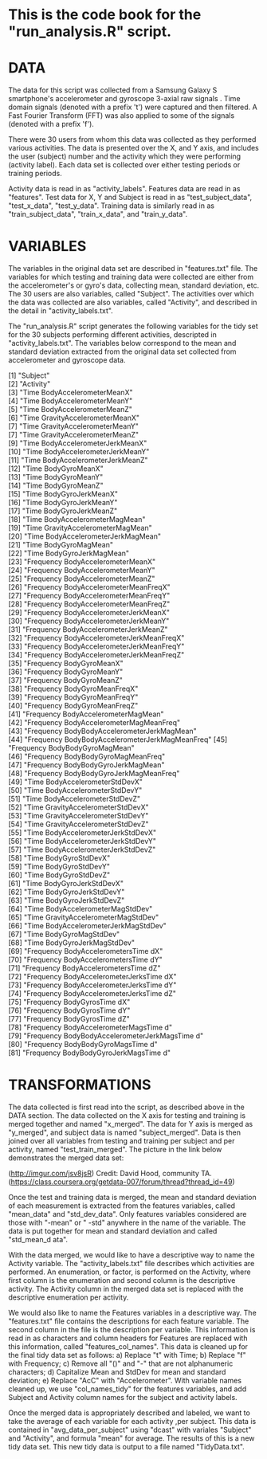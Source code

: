 This is the code book for the "run_analysis.R" script.
===========================

DATA
====
The data for this script was collected from a Samsung Galaxy S smartphone's accelerometer and gyroscope 3-axial raw signals
. Time domain signals (denoted with a prefix 't') were captured and then filtered. A Fast Fourier Transform (FFT) was also 
applied to some of the signals (denoted with a prefix 'f').

There were 30 users from whom this data was collected as they performed various activities. The data is presented over the 
X, and Y axis, and includes the user (subject) number and the activity which they were performing (activity label). Each 
data set is collected over either testing periods or training periods.

Activity data is read in as "activity_labels". Features data are read in as "features". Test data for X, Y and Subject is 
read in as "test_subject_data", "test_x_data", "test_y_data". Training data is similarly read in as "train_subject_data", 
"train_x_data", and "train_y_data".

VARIABLES
=========
The variables in the original data set are described in "features.txt" file. The variables for which testing and training 
data were collected are either from the accelerometer's or gyro's data, collecting mean, standard deviation, etc. The 30 
users are also variables, called "Subject". The activities over which the data was collected are also variables, called 
"Activity", and described in the detail in "activity_labels.txt".

The "run_analysis.R" script generates the following variables for the tidy set for the 30 subjects performing different 
activities, descripted in "activity_labels.txt". The variables below correspond to the mean and standard deviation 
extracted from the original data set collected from accelerometer and gyroscope data.

[1]  "Subject"                                        
[2]  "Activity"                                      
[3]  "Time BodyAccelerometerMeanX"                    
[4]  "Time BodyAccelerometerMeanY"                   
[5]  "Time BodyAccelerometerMeanZ"                    
[6]  "Time GravityAccelerometerMeanX"                
[7]  "Time GravityAccelerometerMeanY"                 
[7]  "Time GravityAccelerometerMeanZ"                
[9]  "Time BodyAccelerometerJerkMeanX"                
[10] "Time BodyAccelerometerJerkMeanY"               
[11] "Time BodyAccelerometerJerkMeanZ"                
[12] "Time BodyGyroMeanX"                            
[13] "Time BodyGyroMeanY"                             
[14] "Time BodyGyroMeanZ"                            
[15] "Time BodyGyroJerkMeanX"                         
[16] "Time BodyGyroJerkMeanY"                        
[17] "Time BodyGyroJerkMeanZ"                         
[18] "Time BodyAccelerometerMagMean"                 
[19] "Time GravityAccelerometerMagMean"               
[20] "Time BodyAccelerometerJerkMagMean"             
[21] "Time BodyGyroMagMean"                           
[22] "Time BodyGyroJerkMagMean"                      
[23] "Frequency BodyAccelerometerMeanX"               
[24] "Frequency BodyAccelerometerMeanY"              
[25] "Frequency BodyAccelerometerMeanZ"               
[26] "Frequency BodyAccelerometerMeanFreqX"          
[27] "Frequency BodyAccelerometerMeanFreqY"           
[28] "Frequency BodyAccelerometerMeanFreqZ"          
[29] "Frequency BodyAccelerometerJerkMeanX"           
[30] "Frequency BodyAccelerometerJerkMeanY"          
[31] "Frequency BodyAccelerometerJerkMeanZ"           
[32] "Frequency BodyAccelerometerJerkMeanFreqX"      
[33] "Frequency BodyAccelerometerJerkMeanFreqY"       
[34] "Frequency BodyAccelerometerJerkMeanFreqZ"      
[35] "Frequency BodyGyroMeanX"                        
[36] "Frequency BodyGyroMeanY"                       
[37] "Frequency BodyGyroMeanZ"                        
[38] "Frequency BodyGyroMeanFreqX"                   
[39] "Frequency BodyGyroMeanFreqY"                    
[40] "Frequency BodyGyroMeanFreqZ"                   
[41] "Frequency BodyAccelerometerMagMean"             
[42] "Frequency BodyAccelerometerMagMeanFreq"        
[43] "Frequency BodyBodyAccelerometerJerkMagMean"     
[44] "Frequency BodyBodyAccelerometerJerkMagMeanFreq"
[45] "Frequency BodyBodyGyroMagMean"                  
[46] "Frequency BodyBodyGyroMagMeanFreq"             
[47] "Frequency BodyBodyGyroJerkMagMean"              
[48] "Frequency BodyBodyGyroJerkMagMeanFreq"         
[49] "Time BodyAccelerometerStdDevX"                  
[50] "Time BodyAccelerometerStdDevY"                 
[51] "Time BodyAccelerometerStdDevZ"                  
[52] "Time GravityAccelerometerStdDevX"              
[53] "Time GravityAccelerometerStdDevY"               
[54] "Time GravityAccelerometerStdDevZ"              
[55] "Time BodyAccelerometerJerkStdDevX"              
[56] "Time BodyAccelerometerJerkStdDevY"             
[57] "Time BodyAccelerometerJerkStdDevZ"              
[58] "Time BodyGyroStdDevX"                          
[59] "Time BodyGyroStdDevY"                           
[60] "Time BodyGyroStdDevZ"                          
[61] "Time BodyGyroJerkStdDevX"                       
[62] "Time BodyGyroJerkStdDevY"                      
[63] "Time BodyGyroJerkStdDevZ"                       
[64] "Time BodyAccelerometerMagStdDev"               
[65] "Time GravityAccelerometerMagStdDev"             
[66] "Time BodyAccelerometerJerkMagStdDev"           
[67] "Time BodyGyroMagStdDev"                         
[68] "Time BodyGyroJerkMagStdDev"                    
[69] "Frequency BodyAccelerometersTime dX"            
[70] "Frequency BodyAccelerometersTime dY"           
[71] "Frequency BodyAccelerometersTime dZ"            
[72] "Frequency BodyAccelerometerJerksTime dX"       
[73] "Frequency BodyAccelerometerJerksTime dY"        
[74] "Frequency BodyAccelerometerJerksTime dZ"       
[75] "Frequency BodyGyrosTime dX"                     
[76] "Frequency BodyGyrosTime dY"                    
[77] "Frequency BodyGyrosTime dZ"                     
[78] "Frequency BodyAccelerometerMagsTime d"         
[79] "Frequency BodyBodyAccelerometerJerkMagsTime d"  
[80] "Frequency BodyBodyGyroMagsTime d"              
[81] "Frequency BodyBodyGyroJerkMagsTime d"          

TRANSFORMATIONS
===============
The data collected is first read into the script, as described above in the DATA section. The data collected on the X axis 
for testing and training is merged together and named "x_merged". The data for Y axis is merged as "y_merged", and subject 
data is named "subject_merged". Data is then joined over all variables from testing and training per subject and per 
activity, named "test_train_merged". The picture in the link below demonstrates the merged data set:

(http://imgur.com/jsv8jsR)
Credit: David Hood, community TA. 
(https://class.coursera.org/getdata-007/forum/thread?thread_id=49)

Once the test and training data is merged, the mean and standard deviation of each measurement is extracted from the 
features variables, called "mean_data" and "std_dev_data". Only features variables considered are those with "-mean" or "
-std" anywhere in the name of the variable. The data is put together for mean and standard deviation and called "std_mean_d
ata".

With the data merged, we would like to have a descriptive way to name the Activity variable. The "activity_labels.txt" file 
describes which activities are performed. An enumeration, or factor, is performed on the Activity, where first column is 
the enumeration and second column is the descriptive activity. The Activity column in the merged data set is replaced with 
the descriptive enumeration per activity.

We would also like to name the Features variables in a descriptive way. The "features.txt" file contains the descriptions 
for each feature variable. The second column in the file is the description per variable. This information is read in as 
characters and column headers for Features are replaced with this information, called "features_col_names". This data is 
cleaned up for the final tidy data set as follows: a) Replace "t" with Time; b) Replace "f" with Frequency; c) Remove all 
"()" and "-" that are not alphanumeric characters; d) Capitalize Mean and StdDev for mean and standard deviation; e) 
Replace "AcC" with "Accelerometer". With variable names cleaned up, we use "col_names_tidy" for the features variables, and 
add Subject and Activity column names for the subject and activity labels.

Once the merged data is appropriately described and labeled, we want to take the average of each variable for each activity
,per subject. This data is contained in "avg_data_per_subject" using "dcast" with variales "Subject" and "Activity", and 
formula "mean" for average. The results of this is a new tidy data set. This new tidy data is output to a file named 
"TidyData.txt".

